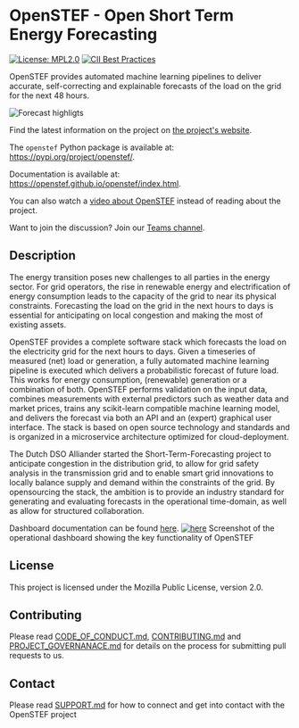 # OpenSTEF - Open Short Term Energy Forecasting
[![License: MPL2.0](https://img.shields.io/badge/License-MPL2.0-informational.svg)](https://github.com/openstef/openstef/blob/main/LICENSE)
[![CII Best Practices](https://bestpractices.coreinfrastructure.org/projects/5585/badge)](https://bestpractices.coreinfrastructure.org/projects/5585)

OpenSTEF provides automated machine learning pipelines to deliver accurate, self-correcting and explainable forecasts of the load on the grid for the next 48 hours.

![Forecast highligts](https://user-images.githubusercontent.com/18208480/127109029-77e09c97-8d06-4158-8789-4c1d5ecede61.png)

Find the latest information on the project on [the project's website](https://www.lfenergy.org/projects/openstef/).

The `openstef` Python package is available at: https://pypi.org/project/openstef/. 

Documentation is available at: https://openstef.github.io/openstef/index.html. 

You can also watch a [video about OpenSTEF](https://www.lfenergy.org/forecasting-to-create-a-more-resilient-optimized-grid/) instead of reading about the project.

Want to join the discussion? Join our [Teams channel](https://teams.microsoft.com/l/team/19%3ac08a513650524fc988afb296cd0358cc%40thread.tacv2/conversations?groupId=bfcb763a-3a97-4938-81d7-b14512aa537d&tenantId=697f104b-d7cb-48c8-ac9f-bd87105bafdc).

## Description
The energy transition poses new challenges to all parties in the energy sector. For grid operators, the rise in renewable energy and electrification of energy consumption leads to the capacity of the grid to near its physical constraints. Forecasting the load on the grid in the next hours to days is essential for anticipating on local congestion and making the most of existing assets.  

OpenSTEF provides a complete software stack which forecasts the load on the electricity grid for the next hours to days. Given a timeseries of measured (net) load or generation, a fully automated machine learning pipeline is executed which delivers a probabilistic forecast of future load. This works for energy consumption, (renewable) generation or a combination of both. OpenSTEF performs validation on the input data, combines measurements with external predictors such as weather data and market prices, trains any scikit-learn compatible machine learning model, and delivers the forecast via both an API and an (expert) graphical user interface. The stack is based on open source technology and standards and is organized in a microservice architecture optimized for cloud-deployment.

The Dutch DSO Alliander started the Short-Term-Forecasting project to anticipate congestion in the distribution grid, to allow for grid safety analysis in the transmission grid and to enable smart grid innovations to locally balance supply and demand within the constraints of the grid. By opensourcing the stack, the ambition is to provide an industry standard for generating and evaluating forecasts in the operational time-domain, as well as allow for structured collaboration.

Dashboard documentation can be found [here](https://raw.githack.com/OpenSTEF/.github/main/profile/html/openstef_dashboard_doc.html).
[![here](https://user-images.githubusercontent.com/60883372/146760483-29af3ac7-62af-4f13-98c7-982a79c517d1.jpg)](https://raw.githack.com/OpenSTEF/.github/main/profile/html/openstef_dashboard_doc.html)
Screenshot of the operational dashboard showing the key functionality of OpenSTEF

## License
This project is licensed under the Mozilla Public License, version 2.0.

## Contributing
Please read [CODE_OF_CONDUCT.md](https://github.com/OpenSTEF/.github/blob/main/CODE_OF_CONDUCT.md), [CONTRIBUTING.md](https://github.com/OpenSTEF/.github/blob/main/CONTRIBUTING.md) and [PROJECT_GOVERNANACE.md](https://github.com/OpenSTEF/.github/blob/main/PROJECT_GOVERNANCE.md) for details on the process for submitting pull requests to us.

## Contact
Please read [SUPPORT.md](https://github.com/OpenSTEF/.github/blob/main/SUPPORT.md) for how to connect and get into contact with the OpenSTEF project
